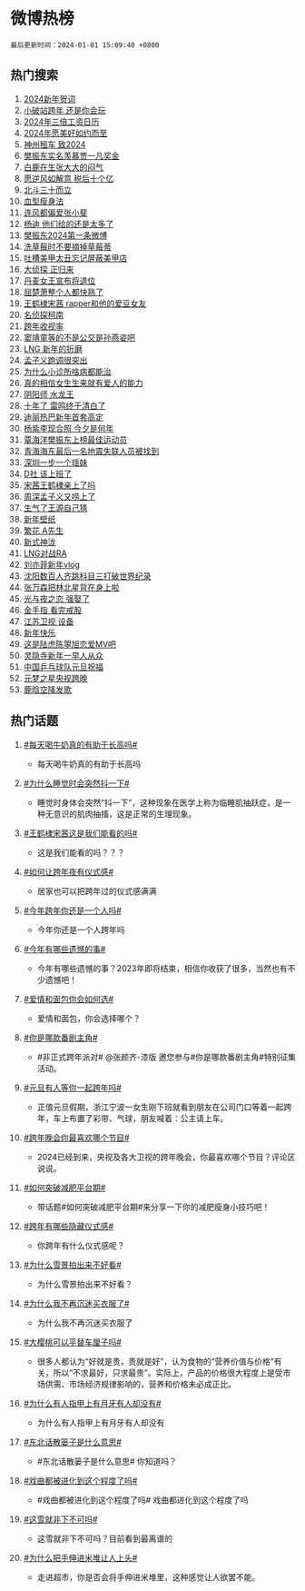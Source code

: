# 微博热榜

`最后更新时间：2024-01-01 15:09:40 +0800`

## 热门搜索

1. [2024新年贺词](https://m.weibo.cn/search?containerid=100103type%3D1%26t%3D10%26q%3D%232024%E6%96%B0%E5%B9%B4%E8%B4%BA%E8%AF%8D%23&stream_entry_id=51&isnewpage=1&extparam=seat%3D1%26c_type%3D51%26filter_type%3Drealtimehot%26pos%3D0%26cate%3D10103%26stream_entry_id%3D51%26q%3D%25232024%25E6%2596%25B0%25E5%25B9%25B4%25E8%25B4%25BA%25E8%25AF%258D%2523%26dgr%3D0%26display_time%3D1704092978%26pre_seqid%3D170409297879902673156)
1. [小破站跨年 还是你会玩](https://m.weibo.cn/search?containerid=100103type%3D1%26t%3D10%26q%3D%E5%B0%8F%E7%A0%B4%E7%AB%99%E8%B7%A8%E5%B9%B4+%E8%BF%98%E6%98%AF%E4%BD%A0%E4%BC%9A%E7%8E%A9&stream_entry_id=31&isnewpage=1&extparam=seat%3D1%26realpos%3D1%26c_type%3D31%26filter_type%3Drealtimehot%26cate%3D5001%26lcate%3D5001%26flag%3D16%26pos%3D0%26band_rank%3D1%26stream_entry_id%3D31%26q%3D%25E5%25B0%258F%25E7%25A0%25B4%25E7%25AB%2599%25E8%25B7%25A8%25E5%25B9%25B4%2520%25E8%25BF%2598%25E6%2598%25AF%25E4%25BD%25A0%25E4%25BC%259A%25E7%258E%25A9%26dgr%3D0%26display_time%3D1704092978%26pre_seqid%3D170409297879902673156)
1. [2024年三倍工资日历](https://m.weibo.cn/search?containerid=100103type%3D1%26t%3D10%26q%3D%232024%E5%B9%B4%E4%B8%89%E5%80%8D%E5%B7%A5%E8%B5%84%E6%97%A5%E5%8E%86%23&stream_entry_id=31&isnewpage=1&extparam=seat%3D1%26realpos%3D2%26c_type%3D31%26filter_type%3Drealtimehot%26cate%3D5001%26lcate%3D5001%26flag%3D1%26pos%3D1%26band_rank%3D2%26stream_entry_id%3D31%26q%3D%25232024%25E5%25B9%25B4%25E4%25B8%2589%25E5%2580%258D%25E5%25B7%25A5%25E8%25B5%2584%25E6%2597%25A5%25E5%258E%2586%2523%26dgr%3D0%26display_time%3D1704092978%26pre_seqid%3D170409297879902673156)
1. [2024年愿美好如约而至](https://m.weibo.cn/search?containerid=100103type%3D1%26t%3D10%26q%3D%232024%E5%B9%B4%E6%84%BF%E7%BE%8E%E5%A5%BD%E5%A6%82%E7%BA%A6%E8%80%8C%E8%87%B3%23&stream_entry_id=31&isnewpage=1&extparam=seat%3D1%26realpos%3D3%26c_type%3D31%26filter_type%3Drealtimehot%26cate%3D5001%26lcate%3D5001%26flag%3D0%26pos%3D2%26band_rank%3D3%26stream_entry_id%3D31%26q%3D%25232024%25E5%25B9%25B4%25E6%2584%25BF%25E7%25BE%258E%25E5%25A5%25BD%25E5%25A6%2582%25E7%25BA%25A6%25E8%2580%258C%25E8%2587%25B3%2523%26dgr%3D0%26display_time%3D1704092978%26pre_seqid%3D170409297879902673156)
1. [神州租车 致2024](https://m.weibo.cn/search?containerid=100103type%3D1%26t%3D10%26q%3D%23%E7%A5%9E%E5%B7%9E%E7%A7%9F%E8%BD%A6+%E8%87%B42024%23&stream_entry_id=31&isnewpage=1&extparam=seat%3D1%26c_type%3D31%26filter_type%3Drealtimehot%26cate%3D5001%26adid%3D217736%26topic_ad%3D1%26lcate%3D5001%26band_rank%3D4%26is_ad_pos%3D1%26pos%3D3%26stream_entry_id%3D31%26q%3D%2523%25E7%25A5%259E%25E5%25B7%259E%25E7%25A7%259F%25E8%25BD%25A6%2520%25E8%2587%25B42024%2523%26dgr%3D0%26display_time%3D1704092978%26pre_seqid%3D170409297879902673156)
1. [樊振东实名羡慕贾一凡奖金](https://m.weibo.cn/search?containerid=100103type%3D1%26t%3D10%26q%3D%23%E6%A8%8A%E6%8C%AF%E4%B8%9C%E5%AE%9E%E5%90%8D%E7%BE%A1%E6%85%95%E8%B4%BE%E4%B8%80%E5%87%A1%E5%A5%96%E9%87%91%23&stream_entry_id=31&isnewpage=1&extparam=seat%3D1%26realpos%3D4%26c_type%3D31%26filter_type%3Drealtimehot%26cate%3D5001%26lcate%3D5001%26flag%3D1%26pos%3D4%26band_rank%3D4%26stream_entry_id%3D31%26q%3D%2523%25E6%25A8%258A%25E6%258C%25AF%25E4%25B8%259C%25E5%25AE%259E%25E5%2590%258D%25E7%25BE%25A1%25E6%2585%2595%25E8%25B4%25BE%25E4%25B8%2580%25E5%2587%25A1%25E5%25A5%2596%25E9%2587%2591%2523%26dgr%3D0%26display_time%3D1704092978%26pre_seqid%3D170409297879902673156)
1. [白鹿在生张大大的闷气](https://m.weibo.cn/search?containerid=100103type%3D1%26t%3D10%26q%3D%23%E7%99%BD%E9%B9%BF%E5%9C%A8%E7%94%9F%E5%BC%A0%E5%A4%A7%E5%A4%A7%E7%9A%84%E9%97%B7%E6%B0%94%23&stream_entry_id=31&isnewpage=1&extparam=seat%3D1%26realpos%3D5%26c_type%3D31%26filter_type%3Drealtimehot%26cate%3D5001%26lcate%3D5001%26flag%3D1%26pos%3D5%26band_rank%3D5%26stream_entry_id%3D31%26q%3D%2523%25E7%2599%25BD%25E9%25B9%25BF%25E5%259C%25A8%25E7%2594%259F%25E5%25BC%25A0%25E5%25A4%25A7%25E5%25A4%25A7%25E7%259A%2584%25E9%2597%25B7%25E6%25B0%2594%2523%26dgr%3D0%26display_time%3D1704092978%26pre_seqid%3D170409297879902673156)
1. [愿逆风如解意 税后十个亿](https://m.weibo.cn/search?containerid=100103type%3D1%26t%3D10%26q%3D%E6%84%BF%E9%80%86%E9%A3%8E%E5%A6%82%E8%A7%A3%E6%84%8F+%E7%A8%8E%E5%90%8E%E5%8D%81%E4%B8%AA%E4%BA%BF&stream_entry_id=31&isnewpage=1&extparam=seat%3D1%26realpos%3D6%26c_type%3D31%26filter_type%3Drealtimehot%26cate%3D5001%26lcate%3D5001%26flag%3D16%26pos%3D6%26band_rank%3D6%26stream_entry_id%3D31%26q%3D%25E6%2584%25BF%25E9%2580%2586%25E9%25A3%258E%25E5%25A6%2582%25E8%25A7%25A3%25E6%2584%258F%2520%25E7%25A8%258E%25E5%2590%258E%25E5%258D%2581%25E4%25B8%25AA%25E4%25BA%25BF%26dgr%3D0%26display_time%3D1704092978%26pre_seqid%3D170409297879902673156)
1. [北斗三十而立](https://m.weibo.cn/search?containerid=100103type%3D1%26t%3D10%26q%3D%23%E5%8C%97%E6%96%97%E4%B8%89%E5%8D%81%E8%80%8C%E7%AB%8B%23&stream_entry_id=31&isnewpage=1&extparam=seat%3D1%26c_type%3D31%26filter_type%3Drealtimehot%26cate%3D5001%26adid%3D217883%26lcate%3D5001%26pos%3D7%26band_rank%3D7%26is_ad_pos%3D1%26stream_entry_id%3D31%26q%3D%2523%25E5%258C%2597%25E6%2596%2597%25E4%25B8%2589%25E5%258D%2581%25E8%2580%258C%25E7%25AB%258B%2523%26dgr%3D0%26display_time%3D1704092978%26pre_seqid%3D170409297879902673156)
1. [血型瘦身法](https://m.weibo.cn/search?containerid=100103type%3D1%26t%3D10%26q%3D%E8%A1%80%E5%9E%8B%E7%98%A6%E8%BA%AB%E6%B3%95&stream_entry_id=31&isnewpage=1&extparam=seat%3D1%26realpos%3D7%26c_type%3D31%26filter_type%3Drealtimehot%26cate%3D5001%26lcate%3D5001%26flag%3D1%26pos%3D8%26band_rank%3D7%26stream_entry_id%3D31%26q%3D%25E8%25A1%2580%25E5%259E%258B%25E7%2598%25A6%25E8%25BA%25AB%25E6%25B3%2595%26dgr%3D0%26display_time%3D1704092978%26pre_seqid%3D170409297879902673156)
1. [连风都偏爱张小斐](https://m.weibo.cn/search?containerid=100103type%3D1%26t%3D10%26q%3D%E8%BF%9E%E9%A3%8E%E9%83%BD%E5%81%8F%E7%88%B1%E5%BC%A0%E5%B0%8F%E6%96%90&stream_entry_id=31&isnewpage=1&extparam=seat%3D1%26realpos%3D8%26c_type%3D31%26filter_type%3Drealtimehot%26cate%3D5001%26lcate%3D5001%26flag%3D2%26pos%3D9%26band_rank%3D8%26stream_entry_id%3D31%26q%3D%25E8%25BF%259E%25E9%25A3%258E%25E9%2583%25BD%25E5%2581%258F%25E7%2588%25B1%25E5%25BC%25A0%25E5%25B0%258F%25E6%2596%2590%26dgr%3D0%26display_time%3D1704092978%26pre_seqid%3D170409297879902673156)
1. [杨迪 他们给的还是太多了](https://m.weibo.cn/search?containerid=100103type%3D1%26t%3D10%26q%3D%E6%9D%A8%E8%BF%AA+%E4%BB%96%E4%BB%AC%E7%BB%99%E7%9A%84%E8%BF%98%E6%98%AF%E5%A4%AA%E5%A4%9A%E4%BA%86&stream_entry_id=31&isnewpage=1&extparam=seat%3D1%26realpos%3D9%26c_type%3D31%26filter_type%3Drealtimehot%26cate%3D5001%26lcate%3D5001%26flag%3D1%26pos%3D10%26band_rank%3D9%26stream_entry_id%3D31%26q%3D%25E6%259D%25A8%25E8%25BF%25AA%2520%25E4%25BB%2596%25E4%25BB%25AC%25E7%25BB%2599%25E7%259A%2584%25E8%25BF%2598%25E6%2598%25AF%25E5%25A4%25AA%25E5%25A4%259A%25E4%25BA%2586%26dgr%3D0%26display_time%3D1704092978%26pre_seqid%3D170409297879902673156)
1. [樊振东2024第一条微博](https://m.weibo.cn/search?containerid=100103type%3D1%26t%3D10%26q%3D%23%E6%A8%8A%E6%8C%AF%E4%B8%9C2024%E7%AC%AC%E4%B8%80%E6%9D%A1%E5%BE%AE%E5%8D%9A%23&stream_entry_id=31&isnewpage=1&extparam=seat%3D1%26realpos%3D10%26c_type%3D31%26filter_type%3Drealtimehot%26cate%3D5001%26lcate%3D5001%26flag%3D16%26pos%3D11%26band_rank%3D10%26stream_entry_id%3D31%26q%3D%2523%25E6%25A8%258A%25E6%258C%25AF%25E4%25B8%259C2024%25E7%25AC%25AC%25E4%25B8%2580%25E6%259D%25A1%25E5%25BE%25AE%25E5%258D%259A%2523%26dgr%3D0%26display_time%3D1704092978%26pre_seqid%3D170409297879902673156)
1. [洗草莓时不要摘掉草莓蒂](https://m.weibo.cn/search?containerid=100103type%3D1%26t%3D10%26q%3D%E6%B4%97%E8%8D%89%E8%8E%93%E6%97%B6%E4%B8%8D%E8%A6%81%E6%91%98%E6%8E%89%E8%8D%89%E8%8E%93%E8%92%82&stream_entry_id=31&isnewpage=1&extparam=seat%3D1%26realpos%3D11%26c_type%3D31%26filter_type%3Drealtimehot%26cate%3D5001%26lcate%3D5001%26flag%3D0%26pos%3D12%26band_rank%3D11%26stream_entry_id%3D31%26q%3D%25E6%25B4%2597%25E8%258D%2589%25E8%258E%2593%25E6%2597%25B6%25E4%25B8%258D%25E8%25A6%2581%25E6%2591%2598%25E6%258E%2589%25E8%258D%2589%25E8%258E%2593%25E8%2592%2582%26dgr%3D0%26display_time%3D1704092978%26pre_seqid%3D170409297879902673156)
1. [吐槽美甲太丑忘记屏蔽美甲店](https://m.weibo.cn/search?containerid=100103type%3D1%26t%3D10%26q%3D%E5%90%90%E6%A7%BD%E7%BE%8E%E7%94%B2%E5%A4%AA%E4%B8%91%E5%BF%98%E8%AE%B0%E5%B1%8F%E8%94%BD%E7%BE%8E%E7%94%B2%E5%BA%97&stream_entry_id=31&isnewpage=1&extparam=seat%3D1%26realpos%3D12%26c_type%3D31%26filter_type%3Drealtimehot%26cate%3D5001%26lcate%3D5001%26flag%3D0%26pos%3D13%26band_rank%3D12%26stream_entry_id%3D31%26q%3D%25E5%2590%2590%25E6%25A7%25BD%25E7%25BE%258E%25E7%2594%25B2%25E5%25A4%25AA%25E4%25B8%2591%25E5%25BF%2598%25E8%25AE%25B0%25E5%25B1%258F%25E8%2594%25BD%25E7%25BE%258E%25E7%2594%25B2%25E5%25BA%2597%26dgr%3D0%26display_time%3D1704092978%26pre_seqid%3D170409297879902673156)
1. [大侦探 正归来](https://m.weibo.cn/search?containerid=100103type%3D1%26t%3D10%26q%3D%E5%A4%A7%E4%BE%A6%E6%8E%A2+%E6%AD%A3%E5%BD%92%E6%9D%A5&stream_entry_id=31&isnewpage=1&extparam=seat%3D1%26realpos%3D13%26c_type%3D31%26filter_type%3Drealtimehot%26cate%3D5001%26lcate%3D5001%26flag%3D1%26pos%3D14%26band_rank%3D13%26stream_entry_id%3D31%26q%3D%25E5%25A4%25A7%25E4%25BE%25A6%25E6%258E%25A2%2520%25E6%25AD%25A3%25E5%25BD%2592%25E6%259D%25A5%26dgr%3D0%26display_time%3D1704092978%26pre_seqid%3D170409297879902673156)
1. [丹麦女王宣布将退位](https://m.weibo.cn/search?containerid=100103type%3D1%26t%3D10%26q%3D%23%E4%B8%B9%E9%BA%A6%E5%A5%B3%E7%8E%8B%E5%AE%A3%E5%B8%83%E5%B0%86%E9%80%80%E4%BD%8D%23&stream_entry_id=31&isnewpage=1&extparam=seat%3D1%26realpos%3D14%26c_type%3D31%26filter_type%3Drealtimehot%26cate%3D5001%26lcate%3D5001%26flag%3D0%26pos%3D15%26band_rank%3D14%26stream_entry_id%3D31%26q%3D%2523%25E4%25B8%25B9%25E9%25BA%25A6%25E5%25A5%25B3%25E7%258E%258B%25E5%25AE%25A3%25E5%25B8%2583%25E5%25B0%2586%25E9%2580%2580%25E4%25BD%258D%2523%26dgr%3D0%26display_time%3D1704092978%26pre_seqid%3D170409297879902673156)
1. [屈楚萧整个人都快熟了](https://m.weibo.cn/search?containerid=100103type%3D1%26t%3D10%26q%3D%E5%B1%88%E6%A5%9A%E8%90%A7%E6%95%B4%E4%B8%AA%E4%BA%BA%E9%83%BD%E5%BF%AB%E7%86%9F%E4%BA%86&stream_entry_id=31&isnewpage=1&extparam=seat%3D1%26realpos%3D15%26c_type%3D31%26filter_type%3Drealtimehot%26cate%3D5001%26lcate%3D5001%26flag%3D0%26pos%3D16%26band_rank%3D15%26stream_entry_id%3D31%26q%3D%25E5%25B1%2588%25E6%25A5%259A%25E8%2590%25A7%25E6%2595%25B4%25E4%25B8%25AA%25E4%25BA%25BA%25E9%2583%25BD%25E5%25BF%25AB%25E7%2586%259F%25E4%25BA%2586%26dgr%3D0%26display_time%3D1704092978%26pre_seqid%3D170409297879902673156)
1. [王鹤棣宋茜 rapper和他的爱豆女友](https://m.weibo.cn/search?containerid=100103type%3D1%26t%3D10%26q%3D%E7%8E%8B%E9%B9%A4%E6%A3%A3%E5%AE%8B%E8%8C%9C+rapper%E5%92%8C%E4%BB%96%E7%9A%84%E7%88%B1%E8%B1%86%E5%A5%B3%E5%8F%8B&stream_entry_id=31&isnewpage=1&extparam=seat%3D1%26realpos%3D16%26c_type%3D31%26filter_type%3Drealtimehot%26cate%3D5001%26lcate%3D5001%26flag%3D0%26pos%3D17%26band_rank%3D16%26stream_entry_id%3D31%26q%3D%25E7%258E%258B%25E9%25B9%25A4%25E6%25A3%25A3%25E5%25AE%258B%25E8%258C%259C%2520rapper%25E5%2592%258C%25E4%25BB%2596%25E7%259A%2584%25E7%2588%25B1%25E8%25B1%2586%25E5%25A5%25B3%25E5%258F%258B%26dgr%3D0%26display_time%3D1704092978%26pre_seqid%3D170409297879902673156)
1. [名侦探柯南](https://m.weibo.cn/search?containerid=100103type%3D1%26t%3D10%26q%3D%E5%90%8D%E4%BE%A6%E6%8E%A2%E6%9F%AF%E5%8D%97&stream_entry_id=31&isnewpage=1&extparam=seat%3D1%26realpos%3D17%26c_type%3D31%26filter_type%3Drealtimehot%26cate%3D5001%26lcate%3D5001%26flag%3D1%26pos%3D18%26band_rank%3D17%26stream_entry_id%3D31%26q%3D%25E5%2590%258D%25E4%25BE%25A6%25E6%258E%25A2%25E6%259F%25AF%25E5%258D%2597%26dgr%3D0%26display_time%3D1704092978%26pre_seqid%3D170409297879902673156)
1. [跨年收视率](https://m.weibo.cn/search?containerid=100103type%3D1%26t%3D10%26q%3D%23%E8%B7%A8%E5%B9%B4%E6%94%B6%E8%A7%86%E7%8E%87%23&stream_entry_id=31&isnewpage=1&extparam=seat%3D1%26realpos%3D18%26c_type%3D31%26filter_type%3Drealtimehot%26cate%3D5001%26lcate%3D5001%26flag%3D2%26pos%3D19%26band_rank%3D18%26stream_entry_id%3D31%26q%3D%2523%25E8%25B7%25A8%25E5%25B9%25B4%25E6%2594%25B6%25E8%25A7%2586%25E7%258E%2587%2523%26dgr%3D0%26display_time%3D1704092978%26pre_seqid%3D170409297879902673156)
1. [窦靖童等的不是公交是孙燕姿吧](https://m.weibo.cn/search?containerid=100103type%3D1%26t%3D10%26q%3D%E7%AA%A6%E9%9D%96%E7%AB%A5%E7%AD%89%E7%9A%84%E4%B8%8D%E6%98%AF%E5%85%AC%E4%BA%A4%E6%98%AF%E5%AD%99%E7%87%95%E5%A7%BF%E5%90%A7&stream_entry_id=31&isnewpage=1&extparam=seat%3D1%26realpos%3D19%26c_type%3D31%26filter_type%3Drealtimehot%26cate%3D5001%26lcate%3D5001%26flag%3D1%26pos%3D20%26band_rank%3D19%26stream_entry_id%3D31%26q%3D%25E7%25AA%25A6%25E9%259D%2596%25E7%25AB%25A5%25E7%25AD%2589%25E7%259A%2584%25E4%25B8%258D%25E6%2598%25AF%25E5%2585%25AC%25E4%25BA%25A4%25E6%2598%25AF%25E5%25AD%2599%25E7%2587%2595%25E5%25A7%25BF%25E5%2590%25A7%26dgr%3D0%26display_time%3D1704092978%26pre_seqid%3D170409297879902673156)
1. [LNG 新年的折磨](https://m.weibo.cn/search?containerid=100103type%3D1%26t%3D10%26q%3DLNG+%E6%96%B0%E5%B9%B4%E7%9A%84%E6%8A%98%E7%A3%A8&stream_entry_id=31&isnewpage=1&extparam=seat%3D1%26realpos%3D20%26c_type%3D31%26filter_type%3Drealtimehot%26cate%3D5001%26lcate%3D5001%26flag%3D1%26pos%3D21%26band_rank%3D20%26stream_entry_id%3D31%26q%3DLNG%2520%25E6%2596%25B0%25E5%25B9%25B4%25E7%259A%2584%25E6%258A%2598%25E7%25A3%25A8%26dgr%3D0%26display_time%3D1704092978%26pre_seqid%3D170409297879902673156)
1. [孟子义跑调很突出](https://m.weibo.cn/search?containerid=100103type%3D1%26t%3D10%26q%3D%E5%AD%9F%E5%AD%90%E4%B9%89%E8%B7%91%E8%B0%83%E5%BE%88%E7%AA%81%E5%87%BA&stream_entry_id=31&isnewpage=1&extparam=seat%3D1%26realpos%3D21%26c_type%3D31%26filter_type%3Drealtimehot%26cate%3D5001%26lcate%3D5001%26flag%3D0%26pos%3D22%26band_rank%3D21%26stream_entry_id%3D31%26q%3D%25E5%25AD%259F%25E5%25AD%2590%25E4%25B9%2589%25E8%25B7%2591%25E8%25B0%2583%25E5%25BE%2588%25E7%25AA%2581%25E5%2587%25BA%26dgr%3D0%26display_time%3D1704092978%26pre_seqid%3D170409297879902673156)
1. [为什么小诊所啥病都能治](https://m.weibo.cn/search?containerid=100103type%3D1%26t%3D10%26q%3D%E4%B8%BA%E4%BB%80%E4%B9%88%E5%B0%8F%E8%AF%8A%E6%89%80%E5%95%A5%E7%97%85%E9%83%BD%E8%83%BD%E6%B2%BB&stream_entry_id=31&isnewpage=1&extparam=seat%3D1%26realpos%3D22%26c_type%3D31%26filter_type%3Drealtimehot%26cate%3D5001%26lcate%3D5001%26flag%3D0%26pos%3D23%26band_rank%3D22%26stream_entry_id%3D31%26q%3D%25E4%25B8%25BA%25E4%25BB%2580%25E4%25B9%2588%25E5%25B0%258F%25E8%25AF%258A%25E6%2589%2580%25E5%2595%25A5%25E7%2597%2585%25E9%2583%25BD%25E8%2583%25BD%25E6%25B2%25BB%26dgr%3D0%26display_time%3D1704092978%26pre_seqid%3D170409297879902673156)
1. [真的相信女生生来就有爱人的能力](https://m.weibo.cn/search?containerid=100103type%3D1%26t%3D10%26q%3D%E7%9C%9F%E7%9A%84%E7%9B%B8%E4%BF%A1%E5%A5%B3%E7%94%9F%E7%94%9F%E6%9D%A5%E5%B0%B1%E6%9C%89%E7%88%B1%E4%BA%BA%E7%9A%84%E8%83%BD%E5%8A%9B&stream_entry_id=31&isnewpage=1&extparam=seat%3D1%26realpos%3D23%26c_type%3D31%26filter_type%3Drealtimehot%26cate%3D5001%26lcate%3D5001%26flag%3D1%26pos%3D24%26band_rank%3D23%26stream_entry_id%3D31%26q%3D%25E7%259C%259F%25E7%259A%2584%25E7%259B%25B8%25E4%25BF%25A1%25E5%25A5%25B3%25E7%2594%259F%25E7%2594%259F%25E6%259D%25A5%25E5%25B0%25B1%25E6%259C%2589%25E7%2588%25B1%25E4%25BA%25BA%25E7%259A%2584%25E8%2583%25BD%25E5%258A%259B%26dgr%3D0%26display_time%3D1704092978%26pre_seqid%3D170409297879902673156)
1. [阴阳师 水龙王](https://m.weibo.cn/search?containerid=100103type%3D1%26t%3D10%26q%3D%E9%98%B4%E9%98%B3%E5%B8%88+%E6%B0%B4%E9%BE%99%E7%8E%8B&stream_entry_id=31&isnewpage=1&extparam=seat%3D1%26realpos%3D24%26c_type%3D31%26filter_type%3Drealtimehot%26cate%3D5001%26lcate%3D5001%26flag%3D1%26pos%3D25%26band_rank%3D24%26stream_entry_id%3D31%26q%3D%25E9%2598%25B4%25E9%2598%25B3%25E5%25B8%2588%2520%25E6%25B0%25B4%25E9%25BE%2599%25E7%258E%258B%26dgr%3D0%26display_time%3D1704092978%26pre_seqid%3D170409297879902673156)
1. [十年了 雷鸣终于清白了](https://m.weibo.cn/search?containerid=100103type%3D1%26t%3D10%26q%3D%E5%8D%81%E5%B9%B4%E4%BA%86+%E9%9B%B7%E9%B8%A3%E7%BB%88%E4%BA%8E%E6%B8%85%E7%99%BD%E4%BA%86&stream_entry_id=31&isnewpage=1&extparam=seat%3D1%26realpos%3D25%26c_type%3D31%26filter_type%3Drealtimehot%26cate%3D5001%26lcate%3D5001%26flag%3D0%26pos%3D26%26band_rank%3D25%26stream_entry_id%3D31%26q%3D%25E5%258D%2581%25E5%25B9%25B4%25E4%25BA%2586%2520%25E9%259B%25B7%25E9%25B8%25A3%25E7%25BB%2588%25E4%25BA%258E%25E6%25B8%2585%25E7%2599%25BD%25E4%25BA%2586%26dgr%3D0%26display_time%3D1704092978%26pre_seqid%3D170409297879902673156)
1. [迪丽热巴新年首套高定](https://m.weibo.cn/search?containerid=100103type%3D1%26t%3D10%26q%3D%E8%BF%AA%E4%B8%BD%E7%83%AD%E5%B7%B4%E6%96%B0%E5%B9%B4%E9%A6%96%E5%A5%97%E9%AB%98%E5%AE%9A&stream_entry_id=31&isnewpage=1&extparam=seat%3D1%26realpos%3D26%26c_type%3D31%26filter_type%3Drealtimehot%26cate%3D5001%26lcate%3D5001%26flag%3D0%26pos%3D27%26band_rank%3D26%26stream_entry_id%3D31%26q%3D%25E8%25BF%25AA%25E4%25B8%25BD%25E7%2583%25AD%25E5%25B7%25B4%25E6%2596%25B0%25E5%25B9%25B4%25E9%25A6%2596%25E5%25A5%2597%25E9%25AB%2598%25E5%25AE%259A%26dgr%3D0%26display_time%3D1704092978%26pre_seqid%3D170409297879902673156)
1. [杨紫李现合照 今夕是何年](https://m.weibo.cn/search?containerid=100103type%3D1%26t%3D10%26q%3D%E6%9D%A8%E7%B4%AB%E6%9D%8E%E7%8E%B0%E5%90%88%E7%85%A7+%E4%BB%8A%E5%A4%95%E6%98%AF%E4%BD%95%E5%B9%B4&stream_entry_id=31&isnewpage=1&extparam=seat%3D1%26realpos%3D27%26c_type%3D31%26filter_type%3Drealtimehot%26cate%3D5001%26lcate%3D5001%26flag%3D0%26pos%3D28%26band_rank%3D27%26stream_entry_id%3D31%26q%3D%25E6%259D%25A8%25E7%25B4%25AB%25E6%259D%258E%25E7%258E%25B0%25E5%2590%2588%25E7%2585%25A7%2520%25E4%25BB%258A%25E5%25A4%2595%25E6%2598%25AF%25E4%25BD%2595%25E5%25B9%25B4%26dgr%3D0%26display_time%3D1704092978%26pre_seqid%3D170409297879902673156)
1. [覃海洋樊振东上榜最佳运动员](https://m.weibo.cn/search?containerid=100103type%3D1%26t%3D10%26q%3D%23%E8%A6%83%E6%B5%B7%E6%B4%8B%E6%A8%8A%E6%8C%AF%E4%B8%9C%E4%B8%8A%E6%A6%9C%E6%9C%80%E4%BD%B3%E8%BF%90%E5%8A%A8%E5%91%98%23&stream_entry_id=31&isnewpage=1&extparam=seat%3D1%26realpos%3D28%26c_type%3D31%26filter_type%3Drealtimehot%26cate%3D5001%26lcate%3D5001%26flag%3D1%26pos%3D29%26band_rank%3D28%26stream_entry_id%3D31%26q%3D%2523%25E8%25A6%2583%25E6%25B5%25B7%25E6%25B4%258B%25E6%25A8%258A%25E6%258C%25AF%25E4%25B8%259C%25E4%25B8%258A%25E6%25A6%259C%25E6%259C%2580%25E4%25BD%25B3%25E8%25BF%2590%25E5%258A%25A8%25E5%2591%2598%2523%26dgr%3D0%26display_time%3D1704092978%26pre_seqid%3D170409297879902673156)
1. [青海海东最后一名地震失联人员被找到](https://m.weibo.cn/search?containerid=100103type%3D1%26t%3D10%26q%3D%23%E9%9D%92%E6%B5%B7%E6%B5%B7%E4%B8%9C%E6%9C%80%E5%90%8E%E4%B8%80%E5%90%8D%E5%9C%B0%E9%9C%87%E5%A4%B1%E8%81%94%E4%BA%BA%E5%91%98%E8%A2%AB%E6%89%BE%E5%88%B0%23&stream_entry_id=31&isnewpage=1&extparam=seat%3D1%26realpos%3D29%26c_type%3D31%26filter_type%3Drealtimehot%26cate%3D5001%26lcate%3D5001%26flag%3D1%26pos%3D30%26band_rank%3D29%26stream_entry_id%3D31%26q%3D%2523%25E9%259D%2592%25E6%25B5%25B7%25E6%25B5%25B7%25E4%25B8%259C%25E6%259C%2580%25E5%2590%258E%25E4%25B8%2580%25E5%2590%258D%25E5%259C%25B0%25E9%259C%2587%25E5%25A4%25B1%25E8%2581%2594%25E4%25BA%25BA%25E5%2591%2598%25E8%25A2%25AB%25E6%2589%25BE%25E5%2588%25B0%2523%26dgr%3D0%26display_time%3D1704092978%26pre_seqid%3D170409297879902673156)
1. [深圳一步一个瑶妹](https://m.weibo.cn/search?containerid=100103type%3D1%26t%3D10%26q%3D%23%E6%B7%B1%E5%9C%B3%E4%B8%80%E6%AD%A5%E4%B8%80%E4%B8%AA%E7%91%B6%E5%A6%B9%23&stream_entry_id=31&isnewpage=1&extparam=seat%3D1%26realpos%3D30%26c_type%3D31%26filter_type%3Drealtimehot%26cate%3D5001%26adid%3D217909%26lcate%3D5001%26flag%3D0%26pos%3D31%26band_rank%3D30%26stream_entry_id%3D31%26q%3D%2523%25E6%25B7%25B1%25E5%259C%25B3%25E4%25B8%2580%25E6%25AD%25A5%25E4%25B8%2580%25E4%25B8%25AA%25E7%2591%25B6%25E5%25A6%25B9%2523%26dgr%3D0%26display_time%3D1704092978%26pre_seqid%3D170409297879902673156)
1. [D社 该上班了](https://m.weibo.cn/search?containerid=100103type%3D1%26t%3D10%26q%3DD%E7%A4%BE+%E8%AF%A5%E4%B8%8A%E7%8F%AD%E4%BA%86&stream_entry_id=31&isnewpage=1&extparam=seat%3D1%26realpos%3D31%26c_type%3D31%26filter_type%3Drealtimehot%26cate%3D5001%26lcate%3D5001%26flag%3D0%26pos%3D32%26band_rank%3D31%26stream_entry_id%3D31%26q%3DD%25E7%25A4%25BE%2520%25E8%25AF%25A5%25E4%25B8%258A%25E7%258F%25AD%25E4%25BA%2586%26dgr%3D0%26display_time%3D1704092978%26pre_seqid%3D170409297879902673156)
1. [宋茜王鹤棣亲上了吗](https://m.weibo.cn/search?containerid=100103type%3D1%26t%3D10%26q%3D%E5%AE%8B%E8%8C%9C%E7%8E%8B%E9%B9%A4%E6%A3%A3%E4%BA%B2%E4%B8%8A%E4%BA%86%E5%90%97&stream_entry_id=31&isnewpage=1&extparam=seat%3D1%26realpos%3D32%26c_type%3D31%26filter_type%3Drealtimehot%26cate%3D5001%26lcate%3D5001%26flag%3D0%26pos%3D33%26band_rank%3D32%26stream_entry_id%3D31%26q%3D%25E5%25AE%258B%25E8%258C%259C%25E7%258E%258B%25E9%25B9%25A4%25E6%25A3%25A3%25E4%25BA%25B2%25E4%25B8%258A%25E4%25BA%2586%25E5%2590%2597%26dgr%3D0%26display_time%3D1704092978%26pre_seqid%3D170409297879902673156)
1. [周深孟子义又唠上了](https://m.weibo.cn/search?containerid=100103type%3D1%26t%3D10%26q%3D%E5%91%A8%E6%B7%B1%E5%AD%9F%E5%AD%90%E4%B9%89%E5%8F%88%E5%94%A0%E4%B8%8A%E4%BA%86&stream_entry_id=31&isnewpage=1&extparam=seat%3D1%26realpos%3D33%26c_type%3D31%26filter_type%3Drealtimehot%26cate%3D5001%26lcate%3D5001%26flag%3D1%26pos%3D34%26band_rank%3D33%26stream_entry_id%3D31%26q%3D%25E5%2591%25A8%25E6%25B7%25B1%25E5%25AD%259F%25E5%25AD%2590%25E4%25B9%2589%25E5%258F%2588%25E5%2594%25A0%25E4%25B8%258A%25E4%25BA%2586%26dgr%3D0%26display_time%3D1704092978%26pre_seqid%3D170409297879902673156)
1. [生气了王源自己猜](https://m.weibo.cn/search?containerid=100103type%3D1%26t%3D10%26q%3D%E7%94%9F%E6%B0%94%E4%BA%86%E7%8E%8B%E6%BA%90%E8%87%AA%E5%B7%B1%E7%8C%9C&stream_entry_id=31&isnewpage=1&extparam=seat%3D1%26realpos%3D34%26c_type%3D31%26filter_type%3Drealtimehot%26cate%3D5001%26lcate%3D5001%26flag%3D0%26pos%3D35%26band_rank%3D34%26stream_entry_id%3D31%26q%3D%25E7%2594%259F%25E6%25B0%2594%25E4%25BA%2586%25E7%258E%258B%25E6%25BA%2590%25E8%2587%25AA%25E5%25B7%25B1%25E7%258C%259C%26dgr%3D0%26display_time%3D1704092978%26pre_seqid%3D170409297879902673156)
1. [新年壁纸](https://m.weibo.cn/search?containerid=100103type%3D1%26t%3D10%26q%3D%E6%96%B0%E5%B9%B4%E5%A3%81%E7%BA%B8&stream_entry_id=31&isnewpage=1&extparam=seat%3D1%26realpos%3D35%26c_type%3D31%26filter_type%3Drealtimehot%26cate%3D5001%26lcate%3D5001%26flag%3D0%26pos%3D36%26band_rank%3D35%26stream_entry_id%3D31%26q%3D%25E6%2596%25B0%25E5%25B9%25B4%25E5%25A3%2581%25E7%25BA%25B8%26dgr%3D0%26display_time%3D1704092978%26pre_seqid%3D170409297879902673156)
1. [繁花 A先生](https://m.weibo.cn/search?containerid=100103type%3D1%26t%3D10%26q%3D%E7%B9%81%E8%8A%B1+A%E5%85%88%E7%94%9F&stream_entry_id=31&isnewpage=1&extparam=seat%3D1%26realpos%3D36%26c_type%3D31%26filter_type%3Drealtimehot%26cate%3D5001%26lcate%3D5001%26flag%3D1%26pos%3D37%26band_rank%3D36%26stream_entry_id%3D31%26q%3D%25E7%25B9%2581%25E8%258A%25B1%2520A%25E5%2585%2588%25E7%2594%259F%26dgr%3D0%26display_time%3D1704092978%26pre_seqid%3D170409297879902673156)
1. [新式神泷](https://m.weibo.cn/search?containerid=100103type%3D1%26t%3D10%26q%3D%23%E6%96%B0%E5%BC%8F%E7%A5%9E%E6%B3%B7%23&stream_entry_id=31&isnewpage=1&extparam=seat%3D1%26realpos%3D37%26c_type%3D31%26filter_type%3Drealtimehot%26cate%3D5001%26lcate%3D5001%26flag%3D1%26pos%3D38%26band_rank%3D37%26stream_entry_id%3D31%26q%3D%2523%25E6%2596%25B0%25E5%25BC%258F%25E7%25A5%259E%25E6%25B3%25B7%2523%26dgr%3D0%26display_time%3D1704092978%26pre_seqid%3D170409297879902673156)
1. [LNG对战RA](https://m.weibo.cn/search?containerid=100103type%3D1%26t%3D10%26q%3D%23LNG%E5%AF%B9%E6%88%98RA%23&stream_entry_id=31&isnewpage=1&extparam=seat%3D1%26realpos%3D38%26c_type%3D31%26filter_type%3Drealtimehot%26cate%3D5001%26lcate%3D5001%26flag%3D1%26pos%3D39%26band_rank%3D38%26stream_entry_id%3D31%26q%3D%2523LNG%25E5%25AF%25B9%25E6%2588%2598RA%2523%26dgr%3D0%26display_time%3D1704092978%26pre_seqid%3D170409297879902673156)
1. [刘亦菲新年vlog](https://m.weibo.cn/search?containerid=100103type%3D1%26t%3D10%26q%3D%E5%88%98%E4%BA%A6%E8%8F%B2%E6%96%B0%E5%B9%B4vlog&stream_entry_id=31&isnewpage=1&extparam=seat%3D1%26realpos%3D39%26c_type%3D31%26filter_type%3Drealtimehot%26cate%3D5001%26lcate%3D5001%26flag%3D0%26pos%3D40%26band_rank%3D39%26stream_entry_id%3D31%26q%3D%25E5%2588%2598%25E4%25BA%25A6%25E8%258F%25B2%25E6%2596%25B0%25E5%25B9%25B4vlog%26dgr%3D0%26display_time%3D1704092978%26pre_seqid%3D170409297879902673156)
1. [沈阳数百人齐跳科目三打破世界纪录](https://m.weibo.cn/search?containerid=100103type%3D1%26t%3D10%26q%3D%23%E6%B2%88%E9%98%B3%E6%95%B0%E7%99%BE%E4%BA%BA%E9%BD%90%E8%B7%B3%E7%A7%91%E7%9B%AE%E4%B8%89%E6%89%93%E7%A0%B4%E4%B8%96%E7%95%8C%E7%BA%AA%E5%BD%95%23&stream_entry_id=31&isnewpage=1&extparam=seat%3D1%26realpos%3D40%26c_type%3D31%26filter_type%3Drealtimehot%26cate%3D5001%26lcate%3D5001%26flag%3D1%26pos%3D41%26band_rank%3D40%26stream_entry_id%3D31%26q%3D%2523%25E6%25B2%2588%25E9%2598%25B3%25E6%2595%25B0%25E7%2599%25BE%25E4%25BA%25BA%25E9%25BD%2590%25E8%25B7%25B3%25E7%25A7%2591%25E7%259B%25AE%25E4%25B8%2589%25E6%2589%2593%25E7%25A0%25B4%25E4%25B8%2596%25E7%2595%258C%25E7%25BA%25AA%25E5%25BD%2595%2523%26dgr%3D0%26display_time%3D1704092978%26pre_seqid%3D170409297879902673156)
1. [张万森把林北星背在身上啦](https://m.weibo.cn/search?containerid=100103type%3D1%26t%3D10%26q%3D%E5%BC%A0%E4%B8%87%E6%A3%AE%E6%8A%8A%E6%9E%97%E5%8C%97%E6%98%9F%E8%83%8C%E5%9C%A8%E8%BA%AB%E4%B8%8A%E5%95%A6&stream_entry_id=31&isnewpage=1&extparam=seat%3D1%26realpos%3D41%26c_type%3D31%26filter_type%3Drealtimehot%26cate%3D5001%26lcate%3D5001%26flag%3D1%26pos%3D42%26band_rank%3D41%26stream_entry_id%3D31%26q%3D%25E5%25BC%25A0%25E4%25B8%2587%25E6%25A3%25AE%25E6%258A%258A%25E6%259E%2597%25E5%258C%2597%25E6%2598%259F%25E8%2583%258C%25E5%259C%25A8%25E8%25BA%25AB%25E4%25B8%258A%25E5%2595%25A6%26dgr%3D0%26display_time%3D1704092978%26pre_seqid%3D170409297879902673156)
1. [光与夜之恋 强娶了](https://m.weibo.cn/search?containerid=100103type%3D1%26t%3D10%26q%3D%E5%85%89%E4%B8%8E%E5%A4%9C%E4%B9%8B%E6%81%8B+%E5%BC%BA%E5%A8%B6%E4%BA%86&stream_entry_id=31&isnewpage=1&extparam=seat%3D1%26realpos%3D42%26c_type%3D31%26filter_type%3Drealtimehot%26cate%3D5001%26lcate%3D5001%26flag%3D0%26pos%3D43%26band_rank%3D42%26stream_entry_id%3D31%26q%3D%25E5%2585%2589%25E4%25B8%258E%25E5%25A4%259C%25E4%25B9%258B%25E6%2581%258B%2520%25E5%25BC%25BA%25E5%25A8%25B6%25E4%25BA%2586%26dgr%3D0%26display_time%3D1704092978%26pre_seqid%3D170409297879902673156)
1. [金手指 看完戒股](https://m.weibo.cn/search?containerid=100103type%3D1%26t%3D10%26q%3D%E9%87%91%E6%89%8B%E6%8C%87+%E7%9C%8B%E5%AE%8C%E6%88%92%E8%82%A1&stream_entry_id=31&isnewpage=1&extparam=seat%3D1%26realpos%3D43%26c_type%3D31%26filter_type%3Drealtimehot%26cate%3D5001%26lcate%3D5001%26flag%3D1%26pos%3D44%26band_rank%3D43%26stream_entry_id%3D31%26q%3D%25E9%2587%2591%25E6%2589%258B%25E6%258C%2587%2520%25E7%259C%258B%25E5%25AE%258C%25E6%2588%2592%25E8%2582%25A1%26dgr%3D0%26display_time%3D1704092978%26pre_seqid%3D170409297879902673156)
1. [江苏卫视 设备](https://m.weibo.cn/search?containerid=100103type%3D1%26t%3D10%26q%3D%E6%B1%9F%E8%8B%8F%E5%8D%AB%E8%A7%86+%E8%AE%BE%E5%A4%87&stream_entry_id=31&isnewpage=1&extparam=seat%3D1%26realpos%3D44%26c_type%3D31%26filter_type%3Drealtimehot%26cate%3D5001%26lcate%3D5001%26flag%3D0%26pos%3D45%26band_rank%3D44%26stream_entry_id%3D31%26q%3D%25E6%25B1%259F%25E8%258B%258F%25E5%258D%25AB%25E8%25A7%2586%2520%25E8%25AE%25BE%25E5%25A4%2587%26dgr%3D0%26display_time%3D1704092978%26pre_seqid%3D170409297879902673156)
1. [新年快乐](https://m.weibo.cn/search?containerid=100103type%3D1%26t%3D10%26q%3D%23%E6%96%B0%E5%B9%B4%E5%BF%AB%E4%B9%90%23&stream_entry_id=31&isnewpage=1&extparam=seat%3D1%26realpos%3D45%26c_type%3D31%26filter_type%3Drealtimehot%26cate%3D5001%26lcate%3D5001%26flag%3D0%26pos%3D46%26band_rank%3D45%26stream_entry_id%3D31%26q%3D%2523%25E6%2596%25B0%25E5%25B9%25B4%25E5%25BF%25AB%25E4%25B9%2590%2523%26dgr%3D0%26display_time%3D1704092978%26pre_seqid%3D170409297879902673156)
1. [这是陆虎陈曌旭恋爱MV吧](https://m.weibo.cn/search?containerid=100103type%3D1%26t%3D10%26q%3D%23%E8%BF%99%E6%98%AF%E9%99%86%E8%99%8E%E9%99%88%E6%9B%8C%E6%97%AD%E6%81%8B%E7%88%B1MV%E5%90%A7%23&stream_entry_id=31&isnewpage=1&extparam=seat%3D1%26realpos%3D46%26c_type%3D31%26filter_type%3Drealtimehot%26cate%3D5001%26lcate%3D5001%26flag%3D0%26pos%3D47%26band_rank%3D46%26stream_entry_id%3D31%26q%3D%2523%25E8%25BF%2599%25E6%2598%25AF%25E9%2599%2586%25E8%2599%258E%25E9%2599%2588%25E6%259B%258C%25E6%2597%25AD%25E6%2581%258B%25E7%2588%25B1MV%25E5%2590%25A7%2523%26dgr%3D0%26display_time%3D1704092978%26pre_seqid%3D170409297879902673156)
1. [灵隐寺新年一早人从众](https://m.weibo.cn/search?containerid=100103type%3D1%26t%3D10%26q%3D%23%E7%81%B5%E9%9A%90%E5%AF%BA%E6%96%B0%E5%B9%B4%E4%B8%80%E6%97%A9%E4%BA%BA%E4%BB%8E%E4%BC%97%23&stream_entry_id=31&isnewpage=1&extparam=seat%3D1%26realpos%3D47%26c_type%3D31%26filter_type%3Drealtimehot%26cate%3D5001%26lcate%3D5001%26flag%3D1%26pos%3D48%26band_rank%3D47%26stream_entry_id%3D31%26q%3D%2523%25E7%2581%25B5%25E9%259A%2590%25E5%25AF%25BA%25E6%2596%25B0%25E5%25B9%25B4%25E4%25B8%2580%25E6%2597%25A9%25E4%25BA%25BA%25E4%25BB%258E%25E4%25BC%2597%2523%26dgr%3D0%26display_time%3D1704092978%26pre_seqid%3D170409297879902673156)
1. [中国乒乓球队元旦祝福](https://m.weibo.cn/search?containerid=100103type%3D1%26t%3D10%26q%3D%23%E4%B8%AD%E5%9B%BD%E4%B9%92%E4%B9%93%E7%90%83%E9%98%9F%E5%85%83%E6%97%A6%E7%A5%9D%E7%A6%8F%23&stream_entry_id=31&isnewpage=1&extparam=seat%3D1%26realpos%3D48%26c_type%3D31%26filter_type%3Drealtimehot%26cate%3D5001%26lcate%3D5001%26flag%3D0%26pos%3D49%26band_rank%3D48%26stream_entry_id%3D31%26q%3D%2523%25E4%25B8%25AD%25E5%259B%25BD%25E4%25B9%2592%25E4%25B9%2593%25E7%2590%2583%25E9%2598%259F%25E5%2585%2583%25E6%2597%25A6%25E7%25A5%259D%25E7%25A6%258F%2523%26dgr%3D0%26display_time%3D1704092978%26pre_seqid%3D170409297879902673156)
1. [元梦之星央视跨晚](https://m.weibo.cn/search?containerid=100103type%3D1%26t%3D10%26q%3D%23%E5%85%83%E6%A2%A6%E4%B9%8B%E6%98%9F%E5%A4%AE%E8%A7%86%E8%B7%A8%E6%99%9A%23&stream_entry_id=31&isnewpage=1&extparam=seat%3D1%26realpos%3D49%26c_type%3D31%26filter_type%3Drealtimehot%26cate%3D5001%26adid%3D217915%26lcate%3D5001%26flag%3D0%26pos%3D50%26band_rank%3D49%26stream_entry_id%3D31%26q%3D%2523%25E5%2585%2583%25E6%25A2%25A6%25E4%25B9%258B%25E6%2598%259F%25E5%25A4%25AE%25E8%25A7%2586%25E8%25B7%25A8%25E6%2599%259A%2523%26dgr%3D0%26display_time%3D1704092978%26pre_seqid%3D170409297879902673156)
1. [鹿晗空降发歌](https://m.weibo.cn/search?containerid=100103type%3D1%26t%3D10%26q%3D%23%E9%B9%BF%E6%99%97%E7%A9%BA%E9%99%8D%E5%8F%91%E6%AD%8C%23&stream_entry_id=31&isnewpage=1&extparam=seat%3D1%26realpos%3D50%26c_type%3D31%26filter_type%3Drealtimehot%26cate%3D5001%26lcate%3D5001%26flag%3D0%26pos%3D51%26band_rank%3D50%26stream_entry_id%3D31%26q%3D%2523%25E9%25B9%25BF%25E6%2599%2597%25E7%25A9%25BA%25E9%2599%258D%25E5%258F%2591%25E6%25AD%258C%2523%26dgr%3D0%26display_time%3D1704092978%26pre_seqid%3D170409297879902673156)

## 热门话题

1. [#每天喝牛奶真的有助于长高吗#](https://m.weibo.cn/search?containerid=231522type%3D1%26t%3D10%26q%3D%23%E6%AF%8F%E5%A4%A9%E5%96%9D%E7%89%9B%E5%A5%B6%E7%9C%9F%E7%9A%84%E6%9C%89%E5%8A%A9%E4%BA%8E%E9%95%BF%E9%AB%98%E5%90%97%23&stream_entry_id=128&isnewpage=1&extparam=seat%3D1%26c_type%3D128%26lcate%3D5004%26cate%3D5004%26dgr%3D0%26pos%3D1-0-0%26unitid%3D1703931706187%26display_time%3D1704092980%26pre_seqid%3D170409298020902038778)
    - 每天喝牛奶真的有助于长高吗

1. [#为什么睡觉时会突然抖一下#](https://m.weibo.cn/search?containerid=231522type%3D1%26t%3D10%26q%3D%23%E4%B8%BA%E4%BB%80%E4%B9%88%E7%9D%A1%E8%A7%89%E6%97%B6%E4%BC%9A%E7%AA%81%E7%84%B6%E6%8A%96%E4%B8%80%E4%B8%8B%23&stream_entry_id=128&isnewpage=1&extparam=seat%3D1%26c_type%3D128%26lcate%3D5004%26cate%3D5004%26dgr%3D0%26pos%3D1-0-1%26unitid%3D1703933238226%26display_time%3D1704092980%26pre_seqid%3D170409298020902038778)
    - 睡觉时身体会突然“抖一下”，这种现象在医学上称为临睡肌抽跃症，是一种无意识的肌肉抽搐，这是正常的生理现象。

1. [#王鹤棣宋茜这是我们能看的吗#](https://m.weibo.cn/search?containerid=231522type%3D1%26t%3D10%26q%3D%23%E7%8E%8B%E9%B9%A4%E6%A3%A3%E5%AE%8B%E8%8C%9C%E8%BF%99%E6%98%AF%E6%88%91%E4%BB%AC%E8%83%BD%E7%9C%8B%E7%9A%84%E5%90%97%23&stream_entry_id=128&isnewpage=1&extparam=seat%3D1%26c_type%3D128%26lcate%3D5004%26cate%3D5004%26dgr%3D0%26pos%3D1-0-2%26unitid%3D1704035206230%26display_time%3D1704092980%26pre_seqid%3D170409298020902038778)
    - 这是我们能看的吗？？？

1. [#如何让跨年夜有仪式感#](https://m.weibo.cn/search?containerid=231522type%3D1%26t%3D10%26q%3D%23%E5%A6%82%E4%BD%95%E8%AE%A9%E8%B7%A8%E5%B9%B4%E5%A4%9C%E6%9C%89%E4%BB%AA%E5%BC%8F%E6%84%9F%23&stream_entry_id=128&isnewpage=1&extparam=seat%3D1%26c_type%3D128%26lcate%3D5004%26cate%3D5004%26dgr%3D0%26pos%3D1-0-3%26unitid%3D1703950330539%26display_time%3D1704092980%26pre_seqid%3D170409298020902038778)
    - 居家也可以把跨年过的仪式感满满

1. [#今年跨年你还是一个人吗#](https://m.weibo.cn/search?containerid=231522type%3D1%26t%3D10%26q%3D%23%E4%BB%8A%E5%B9%B4%E8%B7%A8%E5%B9%B4%E4%BD%A0%E8%BF%98%E6%98%AF%E4%B8%80%E4%B8%AA%E4%BA%BA%E5%90%97%23&stream_entry_id=128&isnewpage=1&extparam=seat%3D1%26c_type%3D128%26lcate%3D5004%26cate%3D5004%26dgr%3D0%26pos%3D1-0-4%26unitid%3D1703988402669%26display_time%3D1704092980%26pre_seqid%3D170409298020902038778)
    - 今年你还是一个人跨年吗

1. [#今年有哪些遗憾的事#](https://m.weibo.cn/search?containerid=231522type%3D1%26t%3D10%26q%3D%23%E4%BB%8A%E5%B9%B4%E6%9C%89%E5%93%AA%E4%BA%9B%E9%81%97%E6%86%BE%E7%9A%84%E4%BA%8B%23&stream_entry_id=128&isnewpage=1&extparam=seat%3D1%26c_type%3D128%26lcate%3D5004%26cate%3D5004%26dgr%3D0%26pos%3D1-0-5%26unitid%3D1703933520796%26display_time%3D1704092980%26pre_seqid%3D170409298020902038778)
    - 今年有哪些遗憾的事？2023年即将结束，相信你收获了很多，当然也有不少遗憾吧！

1. [#爱情和面包你会如何选#](https://m.weibo.cn/search?containerid=231522type%3D1%26t%3D10%26q%3D%23%E7%88%B1%E6%83%85%E5%92%8C%E9%9D%A2%E5%8C%85%E4%BD%A0%E4%BC%9A%E5%A6%82%E4%BD%95%E9%80%89%23&stream_entry_id=128&isnewpage=1&extparam=seat%3D1%26c_type%3D128%26lcate%3D5004%26cate%3D5004%26dgr%3D0%26pos%3D1-0-6%26unitid%3D1703933808562%26display_time%3D1704092980%26pre_seqid%3D170409298020902038778)
    - 爱情和面包，你会选择哪个？

1. [#你是哪款番剧主角#](https://m.weibo.cn/search?containerid=231522type%3D1%26t%3D10%26q%3D%23%E4%BD%A0%E6%98%AF%E5%93%AA%E6%AC%BE%E7%95%AA%E5%89%A7%E4%B8%BB%E8%A7%92%23&stream_entry_id=128&isnewpage=1&extparam=seat%3D1%26c_type%3D128%26lcate%3D5004%26cate%3D5004%26dgr%3D0%26pos%3D1-0-7%26unitid%3D1703915516998%26display_time%3D1704092980%26pre_seqid%3D170409298020902038778)
    - #非正式跨年派对# @张颜齐-漆版 邀您参与#你是哪款番剧主角#特别征集活动。

1. [#元旦有人等你一起跨年吗#](https://m.weibo.cn/search?containerid=231522type%3D1%26t%3D10%26q%3D%23%E5%85%83%E6%97%A6%E6%9C%89%E4%BA%BA%E7%AD%89%E4%BD%A0%E4%B8%80%E8%B5%B7%E8%B7%A8%E5%B9%B4%E5%90%97%23&stream_entry_id=128&isnewpage=1&extparam=seat%3D1%26c_type%3D128%26lcate%3D5004%26cate%3D5004%26dgr%3D0%26pos%3D1-0-8%26unitid%3D1704004000283%26display_time%3D1704092980%26pre_seqid%3D170409298020902038778)
    - 正值元旦假期，浙江宁波一女生刚下班就看到朋友在公司门口等着一起跨年，车上布置了彩带、气球，朋友喊着：公主请上车。

1. [#跨年晚会你最喜欢哪个节目#](https://m.weibo.cn/search?containerid=231522type%3D1%26t%3D10%26q%3D%23%E8%B7%A8%E5%B9%B4%E6%99%9A%E4%BC%9A%E4%BD%A0%E6%9C%80%E5%96%9C%E6%AC%A2%E5%93%AA%E4%B8%AA%E8%8A%82%E7%9B%AE%23&stream_entry_id=128&isnewpage=1&extparam=seat%3D1%26c_type%3D128%26lcate%3D5004%26cate%3D5004%26dgr%3D0%26pos%3D1-0-9%26unitid%3D1704088003792%26display_time%3D1704092980%26pre_seqid%3D170409298020902038778)
    - 2024已经到来，央视及各大卫视的跨年晚会，你最喜欢哪个节目？评论区说说。

1. [#如何突破减肥平台期#](https://m.weibo.cn/search?containerid=231522type%3D1%26t%3D10%26q%3D%23%E5%A6%82%E4%BD%95%E7%AA%81%E7%A0%B4%E5%87%8F%E8%82%A5%E5%B9%B3%E5%8F%B0%E6%9C%9F%23&stream_entry_id=128&isnewpage=1&extparam=seat%3D1%26c_type%3D128%26lcate%3D5004%26cate%3D5004%26dgr%3D0%26pos%3D1-0-10%26unitid%3D1704005490330%26display_time%3D1704092980%26pre_seqid%3D170409298020902038778)
    - 带话题#如何突破减肥平台期#来分享一下你的减肥瘦身小技巧吧！

1. [#跨年有哪些隐藏仪式感#](https://m.weibo.cn/search?containerid=231522type%3D1%26t%3D10%26q%3D%23%E8%B7%A8%E5%B9%B4%E6%9C%89%E5%93%AA%E4%BA%9B%E9%9A%90%E8%97%8F%E4%BB%AA%E5%BC%8F%E6%84%9F%23&stream_entry_id=128&isnewpage=1&extparam=seat%3D1%26c_type%3D128%26lcate%3D5004%26cate%3D5004%26dgr%3D0%26pos%3D1-0-11%26unitid%3D1703974009990%26display_time%3D1704092980%26pre_seqid%3D170409298020902038778)
    - 你跨年有什么仪式感呢？

1. [#为什么雪景拍出来不好看#](https://m.weibo.cn/search?containerid=231522type%3D1%26t%3D10%26q%3D%23%E4%B8%BA%E4%BB%80%E4%B9%88%E9%9B%AA%E6%99%AF%E6%8B%8D%E5%87%BA%E6%9D%A5%E4%B8%8D%E5%A5%BD%E7%9C%8B%23&stream_entry_id=128&isnewpage=1&extparam=seat%3D1%26c_type%3D128%26lcate%3D5004%26cate%3D5004%26dgr%3D0%26pos%3D1-0-12%26unitid%3D1703944055088%26display_time%3D1704092980%26pre_seqid%3D170409298020902038778)
    - 为什么雪景拍出来不好看？

1. [#为什么我不再沉迷买衣服了#](https://m.weibo.cn/search?containerid=231522type%3D1%26t%3D10%26q%3D%23%E4%B8%BA%E4%BB%80%E4%B9%88%E6%88%91%E4%B8%8D%E5%86%8D%E6%B2%89%E8%BF%B7%E4%B9%B0%E8%A1%A3%E6%9C%8D%E4%BA%86%23&stream_entry_id=128&isnewpage=1&extparam=seat%3D1%26c_type%3D128%26lcate%3D5004%26cate%3D5004%26dgr%3D0%26pos%3D1-0-13%26unitid%3D1703924824964%26display_time%3D1704092980%26pre_seqid%3D170409298020902038778)
    - 为什么我不再沉迷买衣服了

1. [#大樱桃可以平替车厘子吗#](https://m.weibo.cn/search?containerid=231522type%3D1%26t%3D10%26q%3D%23%E5%A4%A7%E6%A8%B1%E6%A1%83%E5%8F%AF%E4%BB%A5%E5%B9%B3%E6%9B%BF%E8%BD%A6%E5%8E%98%E5%AD%90%E5%90%97%23&stream_entry_id=128&isnewpage=1&extparam=seat%3D1%26c_type%3D128%26lcate%3D5004%26cate%3D5004%26dgr%3D0%26pos%3D1-0-14%26unitid%3D1703949713050%26display_time%3D1704092980%26pre_seqid%3D170409298020902038778)
    - 很多人都认为“好就是贵，贵就是好”，认为食物的“营养价值与价格”有关，所以“不求最好，只求最贵”。实际上，产品的价格很大程度上是受市场供需、市场经济规律影响的，营养和价格未必成正比。

1. [#为什么有人指甲上有月牙有人却没有#](https://m.weibo.cn/search?containerid=231522type%3D1%26t%3D10%26q%3D%23%E4%B8%BA%E4%BB%80%E4%B9%88%E6%9C%89%E4%BA%BA%E6%8C%87%E7%94%B2%E4%B8%8A%E6%9C%89%E6%9C%88%E7%89%99%E6%9C%89%E4%BA%BA%E5%8D%B4%E6%B2%A1%E6%9C%89%23&stream_entry_id=128&isnewpage=1&extparam=seat%3D1%26c_type%3D128%26lcate%3D5004%26cate%3D5004%26dgr%3D0%26pos%3D1-0-15%26unitid%3D1703998290714%26display_time%3D1704092980%26pre_seqid%3D170409298020902038778)
    - 为什么有人指甲上有月牙有人却没有

1. [#东北话散篓子是什么意思#](https://m.weibo.cn/search?containerid=231522type%3D1%26t%3D10%26q%3D%23%E4%B8%9C%E5%8C%97%E8%AF%9D%E6%95%A3%E7%AF%93%E5%AD%90%E6%98%AF%E4%BB%80%E4%B9%88%E6%84%8F%E6%80%9D%23&stream_entry_id=128&isnewpage=1&extparam=seat%3D1%26c_type%3D128%26lcate%3D5004%26cate%3D5004%26dgr%3D0%26pos%3D1-0-16%26unitid%3D1703918517080%26display_time%3D1704092980%26pre_seqid%3D170409298020902038778)
    - #东北话散篓子是什么意思# 你知道吗？

1. [#戏曲都被进化到这个程度了吗#](https://m.weibo.cn/search?containerid=231522type%3D1%26t%3D10%26q%3D%23%E6%88%8F%E6%9B%B2%E9%83%BD%E8%A2%AB%E8%BF%9B%E5%8C%96%E5%88%B0%E8%BF%99%E4%B8%AA%E7%A8%8B%E5%BA%A6%E4%BA%86%E5%90%97%23&stream_entry_id=128&isnewpage=1&extparam=seat%3D1%26c_type%3D128%26lcate%3D5004%26cate%3D5004%26dgr%3D0%26pos%3D1-0-17%26unitid%3D1703991387514%26display_time%3D1704092980%26pre_seqid%3D170409298020902038778)
    - #戏曲都被进化到这个程度了吗#
戏曲都进化到这个程度了吗

1. [#这雪就非下不可吗#](https://m.weibo.cn/search?containerid=231522type%3D1%26t%3D10%26q%3D%23%E8%BF%99%E9%9B%AA%E5%B0%B1%E9%9D%9E%E4%B8%8B%E4%B8%8D%E5%8F%AF%E5%90%97%23&stream_entry_id=128&isnewpage=1&extparam=seat%3D1%26c_type%3D128%26lcate%3D5004%26cate%3D5004%26dgr%3D0%26pos%3D1-0-18%26unitid%3D1704013291393%26display_time%3D1704092980%26pre_seqid%3D170409298020902038778)
    - 这雪就非下不可吗？目前看到最离谱的

1. [#为什么把手伸进米堆让人上头#](https://m.weibo.cn/search?containerid=231522type%3D1%26t%3D10%26q%3D%23%E4%B8%BA%E4%BB%80%E4%B9%88%E6%8A%8A%E6%89%8B%E4%BC%B8%E8%BF%9B%E7%B1%B3%E5%A0%86%E8%AE%A9%E4%BA%BA%E4%B8%8A%E5%A4%B4%23&stream_entry_id=128&isnewpage=1&extparam=seat%3D1%26c_type%3D128%26lcate%3D5004%26cate%3D5004%26dgr%3D0%26pos%3D1-0-19%26unitid%3D1704034303456%26display_time%3D1704092980%26pre_seqid%3D170409298020902038778)
    - 走进超市，你是否会将手伸进米堆里，这种感觉让人欲罢不能。

